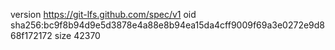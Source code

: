 version https://git-lfs.github.com/spec/v1
oid sha256:bc9f8b94d9e5d3878e4a88e8b94ea15da4cff9009f69a3e0272e9d868f172172
size 42370
